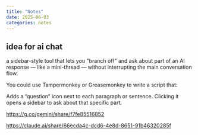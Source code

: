 ```yaml
---
title: "Notes"
date: 2025-06-03
categories: notes
---
```


## idea for ai chat
a sidebar-style tool that lets you "branch off" and ask about part of an AI response — like a mini-thread — without interrupting the main conversation flow.

You could use Tampermonkey or Greasemonkey to write a script that:

Adds a “question” icon next to each paragraph or sentence.
Clicking it opens a sidebar to ask about that specific part.

https://g.co/gemini/share/f7fe85516852
 
https://claude.ai/share/66ecda4c-dcd6-4e8d-8651-91b46320285f
 